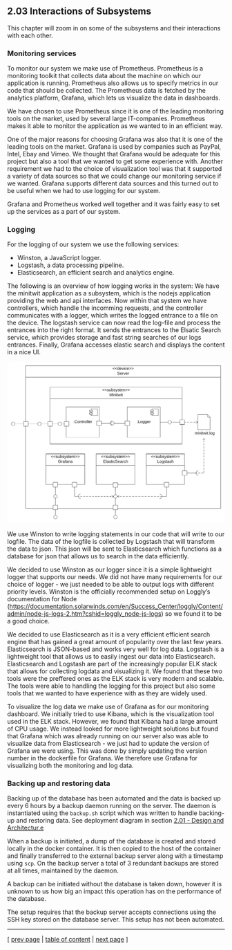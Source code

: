 ## 2.03 Interactions of Subsystems
This chapter will zoom in on some of the subsystems and their interactions with each other.

### Monitoring services
To monitor our system we make use of Prometheus. Prometheus is a monitoring toolkit that collects data about the machine on which our application is running. Prometheus also allows us to specify metrics in our code that should be collected. The Prometheus data is fetched by the analytics platform, Grafana, which lets us visualize the data in dashboards. 

We have chosen to use Prometheus since it is one of the leading monitoring tools on the market, used by several large IT-companies. Prometheus makes it able to monitor the application as we wanted to in an efficient way.

One of the major reasons for choosing Grafana was also that it is one of the leading tools on the market. Grafana is used by companies such as PayPal, Intel, Ebay and Vimeo. We thought that Grafana would be adequate for this project but also a tool that we wanted to get some experience with. Another requirement we had to the choice of visualization tool was that it supported a variety of data sources so that we could change our monitoring service if we wanted. Grafana supports different data sources and this turned out to be useful when we had to use logging for our system.

Grafana and Prometheus worked well together and it was fairly easy to set up the services as a part of our system. 

### Logging
For the logging of our system we use the following services:
- Winston, a JavaScript logger.
- Logstash, a data processing pipeline.
- Elasticsearch, an efficient search and analytics engine.

The following is an overview of how logging works in the system:
We have the minitwit application as a subsystem, which is the nodejs application providing the web and api interfaces. Now within that system we have controllers, which handle the incomming requests, and the controller communicates with a logger, which writes the logged entrance to a file on the device. The logstash service can now read the log-file and process the entrances into the right format. It sends the entrances to the Elsatic Search service, which provides storage and fast string searches of our logs entrances. Finally, Grafana accesses elastic search and displays the content in a nice UI.

![Overview of logging subsystem](../images/ch2-logging.png)

We use Winston to write logging statements in our code that will write to our logfile. The data of the logfile is collected by Logstash that will transform the data to json. This json will be sent to Elasticsearch which functions as a database for json that allows us to search in the data efficiently.

We decided to use Winston as our logger since it is a simple lightweight logger that supports our needs. We did not have many requirements for our choice of logger - we just needed to be able to output logs with different priority levels. Winston is the officially recommended setup on Loggly’s documentation for Node (https://documentation.solarwinds.com/en/Success_Center/loggly/Content/admin/node-js-logs-2.htm?cshid=loggly_node-js-logs) so we found it to be a good choice.

We decided to use Elasticsearch as it is a very efficient efficient search engine that has gained a great amount of popularity over the last few years. Elasticsearch is JSON-based and works very well for log data. Logstash is a lightweight tool that allows us to easily ingest our data into Elasticsearch. Elasticsearch and Logstash are part of the increasingly popular ELK stack that allows for collecting logdata and visualizing it. We found that these two tools were the preffered ones as the ELK stack is very modern and scalable. The tools were able to handling the logging for this project but also some tools that we wanted to have experience with as they are widely used.

To visualize the log data we make use of Grafana as for our monitoring dashboard. We initially tried to use Kibana, which is the visualization tool used in the ELK stack. However, we found that Kibana had a large amount of CPU usage. We instead looked for more lightweight solutions but found that Grafana which was already running on our server also was able to visualize data from Elasticsearch - we just had to update the version of Grafana we were using. This was done by simply updating the version number in the dockerfile for Grafana. We therefore use Grafana for visualizing both the monitoring and log data.

### Backing up and restoring data
Backing up of the database has been automated and the data is backed up every 6 hours by a backup daemon running on the server. The daemon is instantiated using the `backup.sh` script which was written to handle backing-up and restoring data.
See deployment diagram in section [2.01 - Design and Architectur.e](../chapters/201_design_and_architecture.md)

When a backup is initiated, a dump of the database is created and stored locally in the docker container. It is then copied to the host of the container and finally transferred to the external backup server along with a timestamp using `scp`. On the backup server a total of 3 redundant backups are stored at all times, maintained by the daemon. 

A backup can be initiated without the database is taken down, however it is unknown to us how big an impact this operation has on the performance of the database.

The setup requires that the backup server accepts connections using the SSH key stored on the database server. This setup has not been automated.

---
[ [prev page](../chapters/202_dependencies.md) | [table of content](../table_of_content.md) | [next page](../chapters/300_process_perspective.md) ]